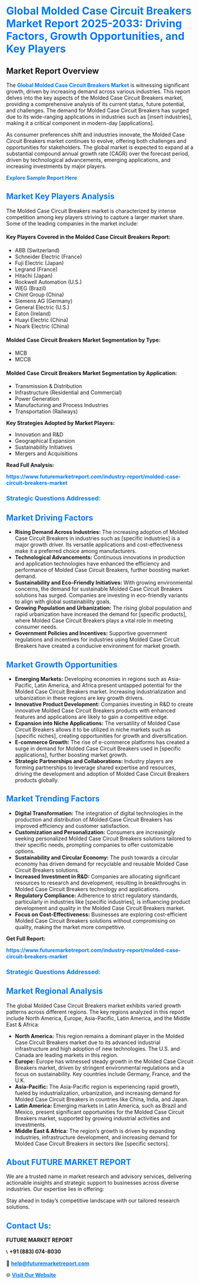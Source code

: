 <h1 style="color: #007BFF;">Global Molded Case Circuit Breakers Market Report 2025-2033: Driving Factors, Growth Opportunities, and Key Players</h1>

<section id="overview">
<h2>Market Report Overview</h2>
<p>The <a href="https://www.futuremarketreport.com/industry-report/molded-case-circuit-breakers-market" style="color: #007BFF; text-decoration: none;"><strong>Global Molded Case Circuit Breakers Market</strong></a> is witnessing significant growth, driven by increasing demand across various industries. This report delves into the key aspects of the Molded Case Circuit Breakers market, providing a comprehensive analysis of its current status, future potential, and challenges. The demand for Molded Case Circuit Breakers has surged due to its wide-ranging applications in industries such as [insert industries], making it a critical component in modern-day [applications].</p>
<p>As consumer preferences shift and industries innovate, the Molded Case Circuit Breakers market continues to evolve, offering both challenges and opportunities for stakeholders. The global market is expected to expand at a substantial compound annual growth rate (CAGR) over the forecast period, driven by technological advancements, emerging applications, and increasing investments by major players.</p>
</section>

<section id="overview">
<p><a href="https://www.futuremarketreport.com/request-sample/reportId=90703" style="color: #007BFF; text-decoration: none;"><strong>Explore Sample Report Here</strong></a></p>
</section>

<section id="key-players">
<h2 style="color: #007BFF;">Market Key Players Analysis</h2>
<p>The Molded Case Circuit Breakers market is characterized by intense competition among key players striving to capture a larger market share. Some of the leading companies in the market include:</p>
<h4>Key Players Covered in the Molded Case Circuit Breakers Report:</h4>
<ul><li>ABB (Switzerland)</li><li>Schneider Electric (France)</li><li>Fuji Electric (Japan)</li><li>Legrand (France)</li><li>Hitachi (Japan)</li><li>Rockwell Automation (U.S.)</li><li>WEG (Brazil)</li><li>Chint Group (China)</li><li>Siemens AG (Germany)</li><li>General Electric (U.S.)</li><li>Eaton (Ireland)</li><li>Huayi Electric (China)</li><li>Noark Electric (China)</li></ul>
<h4>Molded Case Circuit Breakers Market Segmentation by Type:</h4>
<ul><li>MCB</li><li>MCCB</li></ul>

<h4>Molded Case Circuit Breakers Market Segmentation by Application:</h4>
<ul><li>Transmission &amp; Distribution</li><li>Infrastructure (Residential and Commercial)</li><li>Power Generation</li><li>Manufacturing and Process Industries</li><li>Transportation (Railways)</li></ul>
<p><strong>Key Strategies Adopted by Market Players:</strong></p>
<ul>
<li>Innovation and R&D</li>
<li>Geographical Expansion</li>
<li>Sustainability Initiatives</li>
<li>Mergers and Acquisitions</li>
</ul>
</section>

<section>
<p><strong>Read Full Analysis: </strong></p><a href="https://www.futuremarketreport.com/industry-report/molded-case-circuit-breakers-market" style="color: #007BFF; text-decoration: none;"><strong>https://www.futuremarketreport.com/industry-report/molded-case-circuit-breakers-market</strong></a>
<h3 style="color: #007BFF;">Strategic Questions Addressed:</h3>
</section>

<section id="driving-factors">
<h2 style="color: #007BFF;">Market Driving Factors</h2>
<ul>
<li><strong>Rising Demand Across Industries:</strong> The increasing adoption of Molded Case Circuit Breakers in industries such as [specific industries] is a major growth driver. Its versatile applications and cost-effectiveness make it a preferred choice among manufacturers.</li>
<li><strong>Technological Advancements:</strong> Continuous innovations in production and application technologies have enhanced the efficiency and performance of Molded Case Circuit Breakers, further boosting market demand.</li>
<li><strong>Sustainability and Eco-Friendly Initiatives:</strong> With growing environmental concerns, the demand for sustainable Molded Case Circuit Breakers solutions has surged. Companies are investing in eco-friendly variants to align with global sustainability goals.</li>
<li><strong>Growing Population and Urbanization:</strong> The rising global population and rapid urbanization have increased the demand for [specific products], where Molded Case Circuit Breakers plays a vital role in meeting consumer needs.</li>
<li><strong>Government Policies and Incentives:</strong> Supportive government regulations and incentives for industries using Molded Case Circuit Breakers have created a conducive environment for market growth.</li>
</ul>
</section>

<section id="growth-opportunities">
<h2 style="color: #007BFF;">Market Growth Opportunities</h2>
<ul>
<li><strong>Emerging Markets:</strong> Developing economies in regions such as Asia-Pacific, Latin America, and Africa present untapped potential for the Molded Case Circuit Breakers market. Increasing industrialization and urbanization in these regions are key growth drivers.</li>
<li><strong>Innovative Product Development:</strong> Companies investing in R&D to create innovative Molded Case Circuit Breakers products with enhanced features and applications are likely to gain a competitive edge.</li>
<li><strong>Expansion into Niche Applications:</strong> The versatility of Molded Case Circuit Breakers allows it to be utilized in niche markets such as [specific niches], creating opportunities for growth and diversification.</li>
<li><strong>E-commerce Growth:</strong> The rise of e-commerce platforms has created a surge in demand for Molded Case Circuit Breakers used in [specific applications], further boosting market growth.</li>
<li><strong>Strategic Partnerships and Collaborations:</strong> Industry players are forming partnerships to leverage shared expertise and resources, driving the development and adoption of Molded Case Circuit Breakers products globally.</li>
</ul>
</section>

<section id="trending-factors">
<h2 style="color: #007BFF;">Market Trending Factors</h2>
<ul>
<li><strong>Digital Transformation:</strong> The integration of digital technologies in the production and distribution of Molded Case Circuit Breakers has improved efficiency and customer satisfaction.</li>
<li><strong>Customization and Personalization:</strong> Consumers are increasingly seeking personalized Molded Case Circuit Breakers solutions tailored to their specific needs, prompting companies to offer customizable options.</li>
<li><strong>Sustainability and Circular Economy:</strong> The push towards a circular economy has driven demand for recyclable and reusable Molded Case Circuit Breakers solutions.</li>
<li><strong>Increased Investment in R&D:</strong> Companies are allocating significant resources to research and development, resulting in breakthroughs in Molded Case Circuit Breakers technology and applications.</li>
<li><strong>Regulatory Compliance:</strong> Adherence to strict regulatory standards, particularly in industries like [specific industries], is influencing product development and quality in the Molded Case Circuit Breakers market.</li>
<li><strong>Focus on Cost-Effectiveness:</strong> Businesses are exploring cost-efficient Molded Case Circuit Breakers solutions without compromising on quality, making the market more competitive.</li>
</ul>
</section>

<section>
<p><strong>Get Full Report: </strong></p><a href="https://www.futuremarketreport.com/industry-report/molded-case-circuit-breakers-market" style="color: #007BFF; text-decoration: none;"><strong>https://www.futuremarketreport.com/industry-report/molded-case-circuit-breakers-market</strong></a>
<h3 style="color: #007BFF;">Strategic Questions Addressed:</h3>
</section>


<section id="regional-analysis">
<h2 style="color: #007BFF;">Market Regional Analysis</h2>
<p>The global Molded Case Circuit Breakers market exhibits varied growth patterns across different regions. The key regions analyzed in this report include North America, Europe, Asia-Pacific, Latin America, and the Middle East & Africa:</p>
<ul>
<li><strong>North America:</strong> This region remains a dominant player in the Molded Case Circuit Breakers market due to its advanced industrial infrastructure and high adoption of new technologies. The U.S. and Canada are leading markets in this region.</li>
<li><strong>Europe:</strong> Europe has witnessed steady growth in the Molded Case Circuit Breakers market, driven by stringent environmental regulations and a focus on sustainability. Key countries include Germany, France, and the U.K.</li>
<li><strong>Asia-Pacific:</strong> The Asia-Pacific region is experiencing rapid growth, fueled by industrialization, urbanization, and increasing demand for Molded Case Circuit Breakers in countries like China, India, and Japan.</li>
<li><strong>Latin America:</strong> Emerging markets in Latin America, such as Brazil and Mexico, present significant opportunities for the Molded Case Circuit Breakers market, supported by growing industrial activities and investments.</li>
<li><strong>Middle East & Africa:</strong> The region’s growth is driven by expanding industries, infrastructure development, and increasing demand for Molded Case Circuit Breakers in sectors like [specific sectors].</li>
</ul>
</section>

<footer>
<h2 style="color: #007BFF;">About FUTURE MARKET REPORT</h2>
<p>We are a trusted name in market research and advisory services, delivering actionable insights and strategic support to businesses across diverse industries. Our expertise lies in offering:</p>

<p>Stay ahead in today’s competitive landscape with our tailored research solutions.</p>

<h2 style="color: #007BFF;">Contact Us:</h2>
<p><strong>FUTURE MARKET REPORT</strong></p>
<p>📞 <strong>+91 (883) 074-8030</strong></p>
<p>📧 <strong><a href="mailto:help@futuremarketreport.com" style="color: #007BFF;">help@futuremarketreport.com</a></strong></p>
<p>🌐 <strong><a href="https://www.futuremarketreport.com/" style="color: #007BFF;">Visit Our Website</a></strong></p>
</footer>
